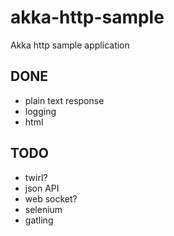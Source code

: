 # akka-http-sample
Akka http sample application

DONE
----
- plain text response
- logging
- html

TODO
----
- twirl?
- json API
- web socket?
- selenium
- gatling

